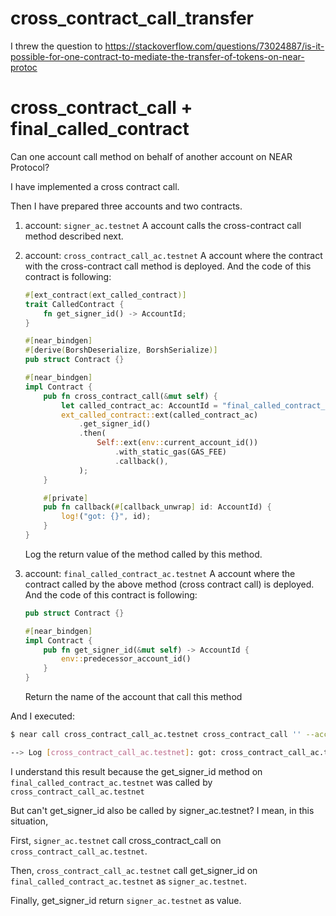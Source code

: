 # cross_contract_call_transfer
I threw the question to https://stackoverflow.com/questions/73024887/is-it-possible-for-one-contract-to-mediate-the-transfer-of-tokens-on-near-protoc

# cross_contract_call + final_called_contract
Can one account call method on behalf of another account on NEAR Protocol?

I have implemented a cross contract call.

Then I have prepared three accounts and two contracts.

1. account: `signer_ac.testnet`
A account calls the cross-contract call method described next.
2. account: `cross_contract_call_ac.testnet`
A account where the contract with the cross-contract call method is deployed.
And the code of this contract is following:
    
    ```rust
    #[ext_contract(ext_called_contract)]
    trait CalledContract {
        fn get_signer_id() -> AccountId;
    }
    
    #[near_bindgen]
    #[derive(BorshDeserialize, BorshSerialize)]
    pub struct Contract {}
    
    #[near_bindgen]
    impl Contract {
        pub fn cross_contract_call(&mut self) {
            let called_contract_ac: AccountId = "final_called_contract_ac.testnet".parse().unwrap();
            ext_called_contract::ext(called_contract_ac)
                .get_signer_id()
                .then(
                    Self::ext(env::current_account_id())
                        .with_static_gas(GAS_FEE)
                        .callback(),
                );
        }
    
        #[private]
        pub fn callback(#[callback_unwrap] id: AccountId) {
            log!("got: {}", id);
        }
    }
    ```
    
    Log the return value of the method called by this method.
    
3. account: `final_called_contract_ac.testnet`
A account where the contract called by the above method (cross contract call) is deployed.
And the code of this contract is following:
    
    ```rust
    pub struct Contract {}
    
    #[near_bindgen]
    impl Contract {
        pub fn get_signer_id(&mut self) -> AccountId {
            env::predecessor_account_id()
        }
    }
    ```
    
    Return the name of the account that call this method
    

And I executed:

```bash
$ near call cross_contract_call_ac.testnet cross_contract_call '' --accountId signer_ac.testnet

--> Log [cross_contract_call_ac.testnet]: got: cross_contract_call_ac.testnet
```

I understand this result because the get_signer_id method on `final_called_contract_ac.testnet` was called by `cross_contract_call_ac.testnet`

But can't get_signer_id also be called by signer_ac.testnet?
I mean, in this situation, 

First, `signer_ac.testnet` call cross_contract_call on `cross_contract_call_ac.testnet`.

Then, `cross_contract_call_ac.testnet` call get_signer_id on  `final_called_contract_ac.testnet` as `signer_ac.testnet`.

Finally, get_signer_id return `signer_ac.testnet` as value.
